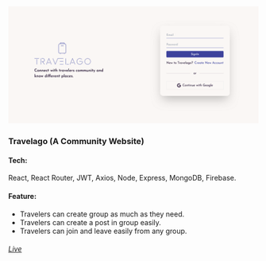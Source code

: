 ![Travelago](./client/public/pv-travelago.png)

### Travelago (A Community Website)

#### Tech:

<p>React, React Router, JWT, Axios, Node, Express, MongoDB, Firebase.</p>

#### Feature:

- Travelers can create group as much as they need.
- Travelers can create a post in group easily.
- Travelers can join and leave easily from any group.

###### [Live](https://travelago-sk.netlify.app)
